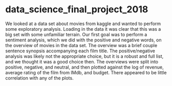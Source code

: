 # data_science_final_project_2018
We looked at a data set about movies from kaggle and wanted to perform some exploratory analysis.  Loading in the data it was clear that this was a big set with some unfamiliar terrain.  Our first goal was to perform a sentiment analysis, which we did with the positive and negative words, on the overview of movies in the data set.  The overview was a brief couple sentence synopsis accompanying each film title.  The positive/negative analysis was likely not the appropriate choice, but it is a robust and full list, and we thought it was a good choice then.  The overviews were split into positive, negative, and neutral, and then plotted against the log of revenue, average rating of the film from IMdb, and budget.  There appeared to be little correlation with any of the plots.
